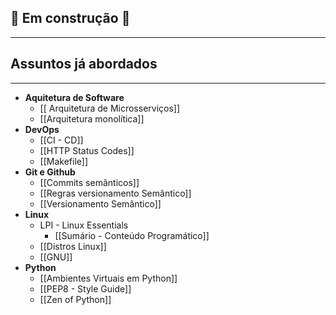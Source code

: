 
## 🚧 Em construção 🚧
---

## Assuntos já abordados

---

- **Aquitetura de Software**
	- [[ Arquitetura de Microsserviços]]
	- [[Arquitetura monolítica]]
- **DevOps**
	- [[CI - CD]]
	- [[HTTP Status Codes]]
	- [[Makefile]]
- **Git e Github**
	- [[Commits semânticos]]
	- [[Regras versionamento Semântico]]
	- [[Versionamento Semântico]]
- **Linux**
	- LPI - Linux Essentials
		- [[Sumário - Conteúdo Programático]]
	- [[Distros Linux]]
	- [[GNU]]
- **Python**
	- [[Ambientes Virtuais em Python]]
	- [[PEP8 - Style Guide]]
	- [[Zen of Python]]
